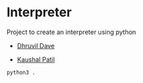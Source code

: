 # Interpreter

Project to create an interpreter using python

- [Dhruvil Dave](https://github.com/dhruvildave)

- [Kaushal Patil](https://github.com/Kaushal1011)

```bash
python3 .
```
